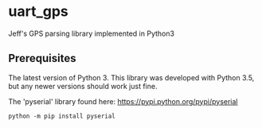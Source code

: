 # uart_gps
Jeff's GPS parsing library implemented in Python3

## Prerequisites
The latest version of Python 3.  This library was developed with Python 3.5, but any newer versions should work just fine.

The 'pyserial' library found here: https://pypi.python.org/pypi/pyserial
```
python -m pip install pyserial
```
